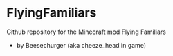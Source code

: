 # FlyingFamiliars

Github repository for the Minecraft mod Flying Familiars 
- by Beesechurger (aka cheeze_head in game)
